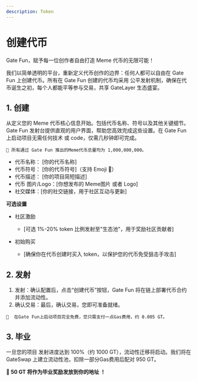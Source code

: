 ```yaml
---
description: Token
---
```


# 创建代币

Gate Fun，赋予每一位创作者自由打造 Meme 代币的无限可能！

我们以简单透明的平台，重新定义代币创作的边界：任何人都可以自由在 Gate Fun 上创建代币。所有在 Gate Fun 创建的代币均采用 公平发射机制，确保在代币诞生之初，每个人都能平等参与交易，共享 GateLayer 生态盛宴。



## **1. 创建**



从定义您的 Meme 代币核心信息开始。包括代币名称、符号以及其他关键细节。Gate Fun 发射台提供直观的用户界面，帮助您高效完成这些设置。在 Gate Fun 上启动项目无需任何技术 或 code，仅需几秒钟即可完成。

```
🔔 所有通过 Gate Fun 推出的Meme代币总量均为 1,000,000,000。
```

* 代币名称： \[你的代币名称]
* 代币符号： \[你的代币符号]（支持 Emoji  🚀）
* 代币描述： \[你的项目简短描述]
* 代币 图片/Logo：\[你想发布的 Meme图片 或者 Logo]
* 社交媒体：\[你的社交链接，用于社区互动与更新]



**可选设置**

*   社区激励

    * \[可选 1%-20% token 比例发射至"生态池"，用于奖励社区贡献者]


* 初始购买
  * \[确保你在代币创建时买入 token，以保护您的代币免受狙击手攻击]



## **2. 发射**



1. 发射：确认配置后，点击“创建代币”按钮，Gate Fun 将在链上部署代币合约并添加流动性。
2. 确认交易：最后，确认交易，您即可准备就绪。

```
🔔  在Gate Fun上启动项目完全免费，您只需支付一点Gas费用，约 0.005 GT。
```



## **3. 毕业**



一旦您的项目 发射进度达到 100%（约 1000 GT），流动性迁移将启动。我们将在 GateSwap 上建立流动性池，扣除一部分Gas费用后配对 950 GT。



**🎁  50 GT 将作为毕业奖励发放到你的地址 ！**






